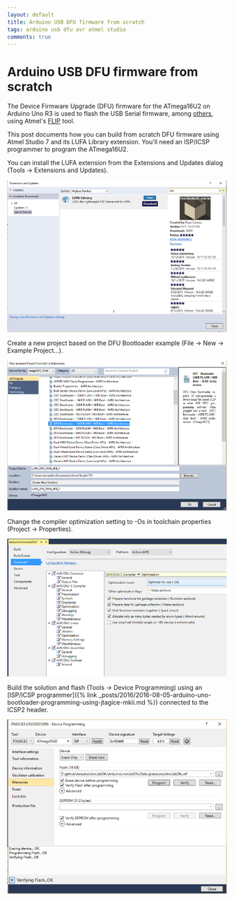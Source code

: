 ```yaml
---
layout: default
title: Arduino USB DFU firmware from scratch
tags: arduino usb dfu avr atmel studio
comments: true
---
```

# Arduino USB DFU firmware from scratch

The Device Firmware Upgrade (DFU) firmware for the ATmega16U2 on Arduino Uno R3 is used to flash the USB Serial firmware, among [others](https://www.arduino.cc/en/Hacking/MidiWith8U2Firmware), using Atmel's [FLIP](http://www.microchip.com/developmenttools/productdetails.aspx?partno=flip) tool.

This post documents how you can build from scratch DFU firmware using Atmel Studio 7 and its LUFA Library extension. You'll need an ISP/ICSP programmer to program the ATmega16U2.

You can install the LUFA extension from the Extensions and Updates dialog (Tools -> Extensions and Updates).

![Install LUFA Extension](/assets/img/atmel-studio-install-lufa.png)

Create a new project based on the DFU Bootloader example (File -> New -> Example Project...).

![DFU LUFA Example in Atmel Studio](/assets/img/atmel-studio-dfu-lufa-example.png)

Change the compiler optimization setting to -Os in toolchain properties (Project -> Properties).

![Optimize for Size Configuration](/assets/img/atmel-studio-optimize-for-size-dfu.png)

Build the solution and flash (Tools -> Device Programming) using an [ISP/ICSP programmer]({% link _posts/2016/2016-08-05-arduino-uno-bootloader-programming-using-jtagice-mkii.md %}) connected to the ICSP2 header.

![Device Programming](/assets/img/atmel-studio-device-programming-dfu.png)
